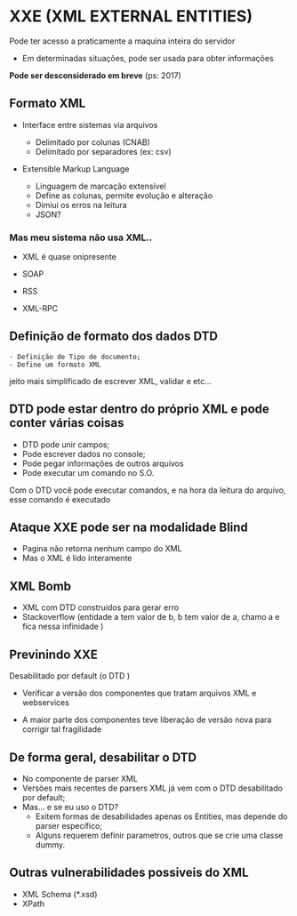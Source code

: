 # XXE (XML EXTERNAL ENTITIES)

Pode ter acesso a praticamente a maquina inteira do servidor

- Em determinadas situações, pode ser usada para obter informações

**Pode ser desconsiderado em breve** (ps: 2017)

## Formato XML

- Interface entre sistemas via arquivos
    - Delimitado por colunas (CNAB)
    - Delimitado por separadores (ex: csv)

- Extensible Markup Language
    - Linguagem de marcação extensível
    - Define as colunas, permite evolução e alteração
    - Dimiui os erros na leitura
    - JSON?

### Mas meu sistema não usa XML..

- XML é quase onipresente


- SOAP
- RSS
- XML-RPC 


## Definição de formato dos dados DTD

    - Definição de Tipo de documento;
    - Define um formato XML

jeito mais simplificado de escrever XML, validar e etc...

## DTD pode estar dentro do próprio XML e pode conter várias coisas

- DTD pode unir campos;
- Pode escrever dados no console;
- Pode pegar informações de outros arquivos
- Pode executar um comando no S.O.

Com o DTD você pode executar comandos, e na hora da leitura do arquivo, esse comando é executado

## Ataque XXE pode ser na modalidade Blind

- Pagina não retorna nenhum campo do XML
- Mas o XML é lido interamente

## XML Bomb

- XML com DTD construidos para gerar erro
- Stackoverflow (entidade a tem valor de b, b tem valor de a, chamo a e fica nessa infinidade )

## Previnindo XXE

Desabilitado por default (o DTD )

- Verificar a versão dos componentes que tratam arquivos XML e webservices

- A maior parte dos componentes teve liberação de versão nova para corrigir tal fragilidade

## De forma geral, desabilitar o DTD

- No componente de parser XML
- Versões mais recentes de parsers XML já vem com o DTD desabilitado por default;
- Mas... e se eu uso o DTD?
    - Exitem formas de desabilidades apenas os Entities, mas depende do parser específico;
    - Alguns requerem definir parametros, outros que se crie uma classe dummy.  

## Outras vulnerabilidades possiveis do XML

- XML Schema (*.xsd)
- XPath